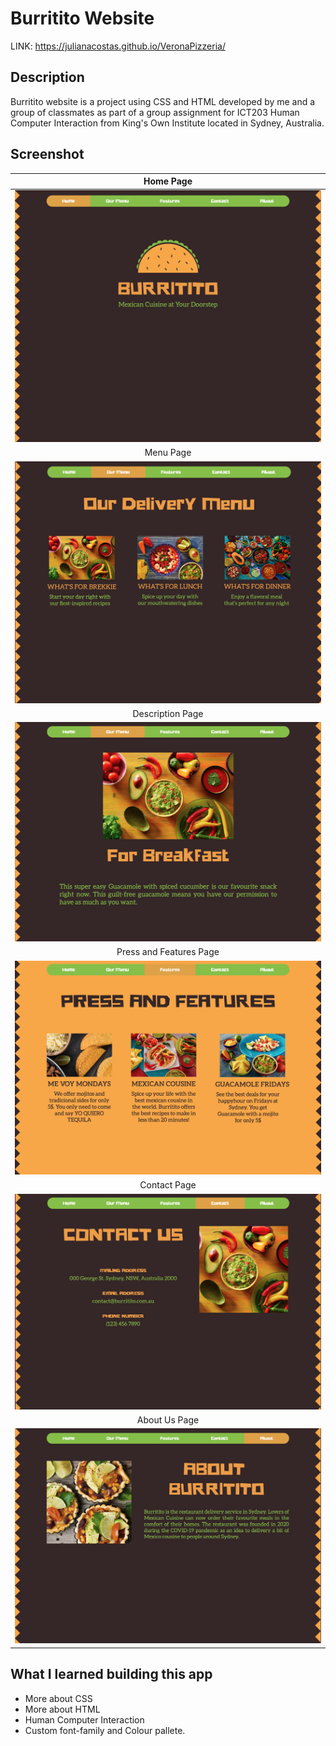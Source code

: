 # Burritito Website

LINK: https://julianacostas.github.io/VeronaPizzeria/

## Description

Burritito website is a project using CSS and HTML developed by me and a group of classmates as part of a group assignment for ICT203 Human Computer Interaction from King's Own Institute located in Sydney, Australia.

## Screenshot

|                Home Page                 |
| :--------------------------------------: |
|    <img src= Documentation/Home.png>     |
|                Menu Page                 |
|    <img src= Documentation/Menu.png>     |
|             Description Page             |
| <img src= Documentation/Description.png> |
|         Press and Features Page          |
|    <img src= Documentation/Press.png>    |
|               Contact Page               |
|   <img src= Documentation/Contact.png>   |
|              About Us Page               |
|    <img src= Documentation/About.png>    |

## What I learned building this app

- More about CSS
- More about HTML
- Human Computer Interaction
- Custom font-family and Colour pallete.

